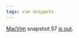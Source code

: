 ```yaml
---
tags: vim snippets
---
```


[MacVim](/wiki/MacVim) snapshot 57 [is out](http://groups.google.com/group/vim_mac/browse_thread/thread/5b03d436ba8eeeed).
